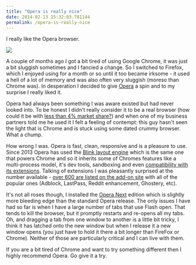 ```yaml
---
title: "Opera is really nice"
date: 2014-02-13 15:32:03.781144
permalink: /opera-is-really-nice
---
```


I really like the Opera browser.

![](./Opera-Google_YFK7GTDP.png)

A couple of months ago I got a bit tired of using Google Chrome, it was just a bit sluggish sometimes and I fancied a change. So I switched to Firefox, which I enjoyed using for a month or so until it too became irksome - it used a hell of a lot of memory and was also often very sluggish (moreso than Chrome was). In desperation I decided to give [Opera](https://www.opera.com) a spin and to my surprise I really liked it.

Opera had always been something I was aware existed but had never looked into. To be honest I didn't really consider it to be a real browser (how could it be with [less than 4% market share?](https://en.wikipedia.org/wiki/Usage_share_of_web_browsers#Desktop_and_mobile_browser_usage)) and when one of my business partners told me he used it I felt a feeling of contempt: this guy hasn't seen the light that is Chrome and is stuck using some dated crummy browser. What a chump.

How wrong I was. Opera is fast, clean, responsive and is a pleasure to use. Since 2013 Opera has used the [Blink layout engine](https://en.wikipedia.org/wiki/Blink_(layout_engine)) which is the same one that powers Chrome and so it inherits some of Chromes features like a multi-process model, it's dev tools, sandboxing and even [compatibility with its extensions](https://addons.opera.com/en-gb/extensions/details/download-chrome-extension-9/?display=en). Talking of extensions I was pleasantly surprised at the number available - [over 600 are listed on the add-on site](https://addons.opera.com/en-gb/extensions/?page=1&language=en&order=rated) with all of the popular ones (Adblock, LastPass, Reddit enhancement, Ghostery, etc).

It's not all roses though, I installed the [Opera Next](https://www.opera.com/computer/next) edition which is slightly more bleeding edge than the standard Opera release. The only issues I have had so far is when I have a large number of tabs that use Flash open. That tends to kill the browser, but it promptly restarts and re-opens all my tabs. Oh, and dragging a tab from one window to another is a little bit tricky, I think it has latched onto the new window but when I release it a new window opens (you just have to hold it there a bit longer than FireFox or Chrome). Neither of those are particularly critical and I can live with them.

If you are a bit tired of Chrome and want to try something different then I highly recommend Opera. Go give it a try.
    